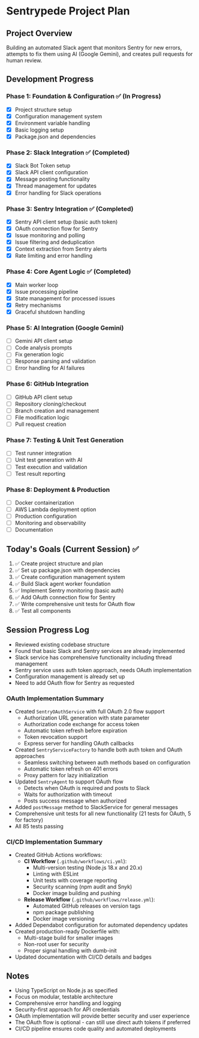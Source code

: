 # Sentrypede Project Plan

## Project Overview
Building an automated Slack agent that monitors Sentry for new errors, attempts to fix them using AI (Google Gemini), and creates pull requests for human review.

## Development Progress

### Phase 1: Foundation & Configuration ✅ (In Progress)
- [x] Project structure setup
- [x] Configuration management system
- [x] Environment variable handling
- [x] Basic logging setup
- [x] Package.json and dependencies

### Phase 2: Slack Integration ✅ (Completed)
- [x] Slack Bot Token setup
- [x] Slack API client configuration
- [x] Message posting functionality
- [x] Thread management for updates
- [x] Error handling for Slack operations

### Phase 3: Sentry Integration ✅ (Completed)
- [x] Sentry API client setup (basic auth token)
- [x] OAuth connection flow for Sentry
- [x] Issue monitoring and polling
- [x] Issue filtering and deduplication
- [x] Context extraction from Sentry alerts
- [x] Rate limiting and error handling

### Phase 4: Core Agent Logic ✅ (Completed)
- [x] Main worker loop
- [x] Issue processing pipeline
- [x] State management for processed issues
- [x] Retry mechanisms
- [x] Graceful shutdown handling

### Phase 5: AI Integration (Google Gemini)
- [ ] Gemini API client setup
- [ ] Code analysis prompts
- [ ] Fix generation logic
- [ ] Response parsing and validation
- [ ] Error handling for AI failures

### Phase 6: GitHub Integration
- [ ] GitHub API client setup
- [ ] Repository cloning/checkout
- [ ] Branch creation and management
- [ ] File modification logic
- [ ] Pull request creation

### Phase 7: Testing & Unit Test Generation
- [ ] Test runner integration
- [ ] Unit test generation with AI
- [ ] Test execution and validation
- [ ] Test result reporting

### Phase 8: Deployment & Production
- [ ] Docker containerization
- [ ] AWS Lambda deployment option
- [ ] Production configuration
- [ ] Monitoring and observability
- [ ] Documentation

## Today's Goals (Current Session) ✅
1. ✅ Create project structure and plan
2. ✅ Set up package.json with dependencies
3. ✅ Create configuration management system
4. ✅ Build Slack agent worker foundation
5. ✅ Implement Sentry monitoring (basic auth)
6. ✅ Add OAuth connection flow for Sentry
7. ✅ Write comprehensive unit tests for OAuth flow
8. ✅ Test all components

## Session Progress Log
- Reviewed existing codebase structure
- Found that basic Slack and Sentry services are already implemented
- Slack service has comprehensive functionality including thread management
- Sentry service uses auth token approach, needs OAuth implementation
- Configuration management is already set up
- Need to add OAuth flow for Sentry as requested

### OAuth Implementation Summary
- Created `SentryOAuthService` with full OAuth 2.0 flow support
  - Authorization URL generation with state parameter
  - Authorization code exchange for access token
  - Automatic token refresh before expiration
  - Token revocation support
  - Express server for handling OAuth callbacks
- Created `SentryServiceFactory` to handle both auth token and OAuth approaches
  - Seamless switching between auth methods based on configuration
  - Automatic token refresh on 401 errors
  - Proxy pattern for lazy initialization
- Updated `SentryAgent` to support OAuth flow
  - Detects when OAuth is required and posts to Slack
  - Waits for authorization with timeout
  - Posts success message when authorized
- Added `postMessage` method to SlackService for general messages
- Comprehensive unit tests for all new functionality (21 tests for OAuth, 5 for factory)
- All 85 tests passing

### CI/CD Implementation Summary
- Created GitHub Actions workflows:
  - **CI Workflow** (`.github/workflows/ci.yml`):
    - Multi-version testing (Node.js 18.x and 20.x)
    - Linting with ESLint
    - Unit tests with coverage reporting
    - Security scanning (npm audit and Snyk)
    - Docker image building and pushing
  - **Release Workflow** (`.github/workflows/release.yml`):
    - Automated GitHub releases on version tags
    - npm package publishing
    - Docker image versioning
- Added Dependabot configuration for automated dependency updates
- Created production-ready Dockerfile with:
  - Multi-stage build for smaller images
  - Non-root user for security
  - Proper signal handling with dumb-init
- Updated documentation with CI/CD details and badges

## Notes
- Using TypeScript on Node.js as specified
- Focus on modular, testable architecture
- Comprehensive error handling and logging
- Security-first approach for API credentials
- OAuth implementation will provide better security and user experience
- The OAuth flow is optional - can still use direct auth tokens if preferred
- CI/CD pipeline ensures code quality and automated deployments
